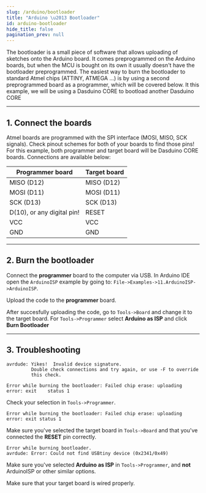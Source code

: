 ```yaml
---
slug: /arduino/bootloader
title: "Arduino \u2013 Bootloader"
id: arduino-bootloader
hide_title: false
pagination_prev: null
---
```

The bootloader is a small piece of software that allows uploading of sketches onto the Arduino board. It comes preprogrammed on the Arduino boards, but when the MCU is bought on its own it usually doesn't have the bootloader preprogrammed. The easiest way to burn the bootloader to standard Atmel chips (ATTINY, ATMEGA ...) is by using a second preprogrammed board as a programmer, which will be covered below. It this example, we will be using a Dasduino CORE to bootload another Dasduino CORE

---

## 1. Connect the boards
Atmel boards are programmed with the SPI interface (MOSI, MISO, SCK signals). Check pinout schemes for both of your boards to find those pins! For this example, both programmer and target board will be Dasduino CORE boards. Connections are available below:

| **Programmer board** 	| **Target board** 	|
|---	|---	|
| MISO (D12) 	| MISO (D12) 	|
| MOSI (D11) 	| MOSI (D11) 	|
| SCK (D13) 	| SCK (D13) 	|
| D(10), or any digital pin! 	| RESET 	|
| VCC 	| VCC 	|
| GND 	| GND 	|

<CenteredImage src="/img/arduino/bootloader/connection.png" alt="Connection example" caption="Connection example" width="800px"/>

---

## 2. Burn the bootloader 
Connect the **programmer** board to the computer via USB. In Arduino IDE open the `ArduinoISP` example by going to: `File->Examples->11.ArduinoISP->ArduinoISP`.
<CenteredImage src="/img/arduino/bootloader/example.jpg" alt="Path to the example" caption="Path to the example" width="800px"/>

Upload the code to the **programmer** board.

After succesfully uploading the code, go to `Tools->Board` and change it to the target board. For `Tools->Programmer` select **Arduino as ISP** and click **Burn Bootloader**
<CenteredImage src="/img/arduino/bootloader/burn-bootloader.jpg" alt="Path to the example" caption="Path to the example" width="300px"/>

---

## 3. Troubleshooting

<ExpandableSection title="Error: Missing programmer">

```
avrdude: Yikes!  Invalid device signature.
         Double check connections and try again, or use -F to override
         this check.

Error while burning the bootloader: Failed chip erase: uploading error: exit    status 1
```

Check your selection in `Tools->Programmer`.

</ExpandableSection>

<ExpandableSection title="Error: Failed chip erase: uploading error: exit status 1">

```
Error while burning the bootloader: Failed chip erase: uploading error: exit status 1
```

Make sure you've selected the target board in `Tools->Board` and that you've connected the **RESET** pin correctly.

</ExpandableSection>

<ExpandableSection title="avrdude: Error: Could not find USBtiny device">

```
Error while burning bootloader.
avrdude: Error: Could not find USBtiny device (0x2341/0x49)
```

Make sure you've selected **Arduino as ISP** in `Tools->Programmer`, and **not** ArduinoISP or other similar options.

</ExpandableSection>

<ExpandableSection title="Can't upload code after bootloading">

Make sure that your target board is wired properly.

</ExpandableSection>
